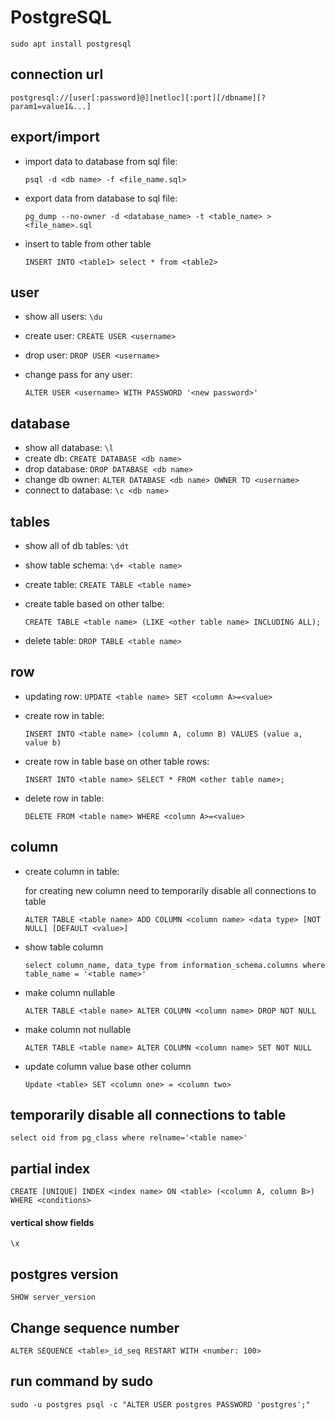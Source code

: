 # PostgreSQL

`sudo apt install postgresql`

## connection url

`postgresql://[user[:password]@][netloc][:port][/dbname][?param1=value1&...]`

## export/import

- import data to database from sql file:

  `psql -d <db name> -f <file_name.sql>`

- export data from database to sql file:

  `pg_dump --no-owner -d <database_name> -t <table_name> > <file_name>.sql`
  
- insert to table from other table

  `INSERT INTO <table1> select * from <table2>`

## user

- show all users: `\du`

- create user: `CREATE USER <username>`

- drop user: `DROP USER <username>`

- change pass for any user:

  `ALTER USER <username> WITH PASSWORD '<new password>'`

## database

- show all database: `\l`
- create db: `CREATE DATABASE <db name>`
- drop database: `DROP DATABASE <db name>`
- change db owner: `ALTER DATABASE <db name> OWNER TO <username>`
- connect to database: `\c <db name>`

## tables

- show all of db tables: `\dt`

- show table schema: `\d+ <table name>`

- create table: `CREATE TABLE <table name>`

- create table based on other talbe:

  `CREATE TABLE <table name> (LIKE <other table name> INCLUDING ALL);`

- delete table: `DROP TABLE <table name>`

## row

- updating row: `UPDATE <table name> SET <column A>=<value>`

- create row in table:

  `INSERT INTO <table name> (column A, column B) VALUES (value a, value b)`

- create row in table base on other table rows:

  `INSERT INTO <table name> SELECT * FROM <other table name>;`

- delete row in table:

  `DELETE FROM <table name> WHERE <column A>=<value>`

## column

- create column in table:

  for creating new column need to temporarily disable all connections to table

  `ALTER TABLE <table name> ADD COLUMN <column name> <data type> [NOT NULL] [DEFAULT <value>]`
  
- show table column

  `select column_name, data_type from information_schema.columns where table_name = '<table name>'`

- make column nullable

  `ALTER TABLE <table name> ALTER COLUMN <column name> DROP NOT NULL`

- make column not nullable

  `ALTER TABLE <table name> ALTER COLUMN <column name> SET NOT NULL`

- update column value base other column

  `Update <table> SET <column one> = <column two>`

## temporarily disable all connections to table

`select oid from pg_class where relname='<table name>'`

## partial index

`CREATE [UNIQUE] INDEX <index name> ON <table> (<column A, column B>) WHERE <conditions>`

#### vertical show fields

`\x`

## postgres version

`SHOW server_version`

## Change sequence number

`ALTER SEQUENCE <table>_id_seq RESTART WITH <number: 100>`

## run command by sudo

`sudo -u postgres psql -c "ALTER USER postgres PASSWORD 'postgres';"`